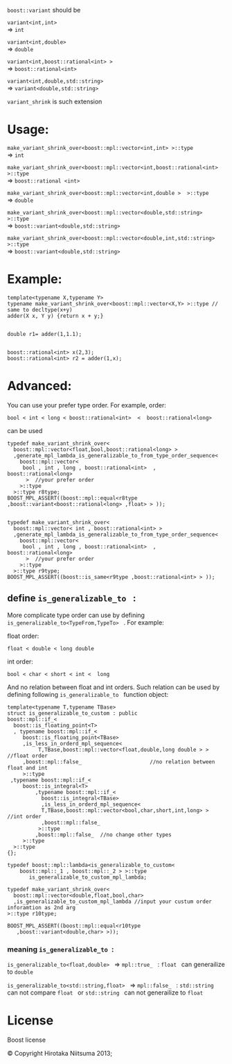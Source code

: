 `boost::variant` should be

`variant<int,int> `  
=> `int`

`variant<int,double> `  
=> `double `


`variant<int,boost::rational<int> > `  
=> `boost::rational<int> `  

`variant<int,double,std::string> `  
=> `variant<double,std::string>`

`variant_shrink` is such extension

# Usage:

`make_variant_shrink_over<boost::mpl::vector<int,int> >::type`  
=> `int` 

`make_variant_shrink_over<boost::mpl::vector<int,boost::rational<int> >::type `  
=> `boost::rational <int>`

`make_variant_shrink_over<boost::mpl::vector<int,double >  >::type `  
=> `double `

`make_variant_shrink_over<boost::mpl::vector<double,std::string> >::type `  
=> `boost::variant<double,std::string>`

`make_variant_shrink_over<boost::mpl::vector<double,int,std::string> >::type `  
=> `boost::variant<double,std::string>`


# Example:

    template<typename X,typename Y> 
    typename make_variant_shrink_over<boost::mpl::vector<X,Y> >::type // same to decltype(x+y)
    adder(X x, Y y) {return x + y;} 
    
    
    double r1= adder(1,1.1); 
    
    
    boost::rational<int> x(2,3); 
    boost::rational<int> r2 = adder(1,x); 



# Advanced:
You can use your prefer type order.
For example, order:

    bool < int < long < boost::rational<int>  <  boost::rational<long>

can be used 

    typedef make_variant_shrink_over<
      boost::mpl::vector<float,bool,boost::rational<long> >       
      ,generate_mpl_lambda_is_generalizable_to_from_type_order_sequence<      
        boost::mpl::vector<
         bool , int , long , boost::rational<int>  ,  boost::rational<long>
          >  //your prefer order
        >::type
      >::type r8type;
    BOOST_MPL_ASSERT((boost::mpl::equal<r8type ,boost::variant<boost::rational<long> ,float> > ));


    typedef make_variant_shrink_over<
      boost::mpl::vector< int , boost::rational<int> >
      ,generate_mpl_lambda_is_generalizable_to_from_type_order_sequence<      
        boost::mpl::vector<
         bool , int , long , boost::rational<int>  ,  boost::rational<long>  
          >  //your prefer order
        >::type
      >::type r9type;
    BOOST_MPL_ASSERT((boost::is_same<r9type ,boost::rational<int> > ));

## define `is_generalizable_to ` :

More complicate type order can use by defining `is_generalizable_to<TypeFrom,TypeTo> ` .
For example:

float order:

    float < double < long double

int order:

    bool < char < short < int <  long  

And no relation between float and int orders.
Such relation can be used by defining following `is_generalizable_to ` function object:



    template<typename T,typename TBase>
    struct is_generalizable_to_custom : public
    boost::mpl::if_<
      boost::is_floating_point<T>
      , typename boost::mpl::if_< 
         boost::is_floating_point<TBase>
    	 ,is_less_in_orderd_mpl_sequence<
              T,TBase,boost::mpl::vector<float,double,long double > >  //float order
    	 ,boost::mpl::false_                      //no relation between float and int
    	 >::type
	 ,typename boost::mpl::if_<
	     boost::is_integral<T>
    	     ,typename boost::mpl::if_<
	           boost::is_integral<TBase>
      		   ,is_less_in_orderd_mpl_sequence<
               T,TBase,boost::mpl::vector<bool,char,short,int,long> > //int order
      		   ,boost::mpl::false_
              >::type
    	     ,boost::mpl::false_  //no change other types
         >::type 
      >::type
    {};
    
    typedef boost::mpl::lambda<is_generalizable_to_custom<
        boost::mpl::_1 , boost::mpl::_2 > >::type 
           is_generalizable_to_custom_mpl_lambda;

    typedef make_variant_shrink_over<
      boost::mpl::vector<double,float,bool,char> 
      ,is_generalizable_to_custom_mpl_lambda //input your custum order inforamtion as 2nd arg
    >::type r10type;

    BOOST_MPL_ASSERT((boost::mpl::equal<r10type 
       ,boost::variant<double,char> >));

### meaning `is_generalizable_to `:

`is_generalizable_to<float,double> ` => `mpl::true_ ` : `float ` can generailize to `double `

`is_generalizable_to<std::string,float> ` => `mpl::false_ ` : `std::string ` can not compare `float ` or `std::string ` can not generailize to `float `




# License

Boost license


© Copyright Hirotaka Niitsuma 2013;
